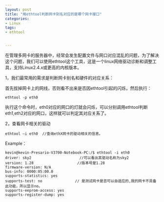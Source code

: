 ```yaml
---
layout: post
title: "用ethtool判断网卡别名对应的是哪个网卡接口"
categories:
- Linux
tags:
- ethtool


---
```


在管理多网卡的服务器中，经常会发生配置文件与网口对应混乱的问题，为了解决这个问题，我们可以使用ethtool这个工具，这是一个linux网络驱动诊断和调整工具，支持Linux2.4.x或更高的内核版本。

1，我们最常用的需求是判断网卡别名和硬件的对应关系：

首先拔掉网卡上的网线，否则看不出来是否因ethtool引起的闪烁，然后执行：

	ethtool -p eth0 

执行这个命令时，eth0对应的网口的灯就会闪烁，可以分别调用ethtool判断eth1,eth2对应的网口，这样就可以判定其对应关系了。

2，查看网卡相关的驱动

	ethtool –i eth0  //查询ethX网卡的驱动相关的信息。

Example：

	kevin@kevin-Presario-V3700-Notebook-PC:/$ ethtool -i eth0
	driver: sky2                      //可以看出其驱动名称为sky2
	version: 1.28                    //版本号是1.28
	firmware-version: N/A
	bus-info: 0000:05:00.0
	supports-statistics: yes
	supports-test: no               // 是测试网卡是否可以自适应的,我的网卡不具备此功能，所以显示no。
	supports-eeprom-access: yes
	supports-register-dump: yes


